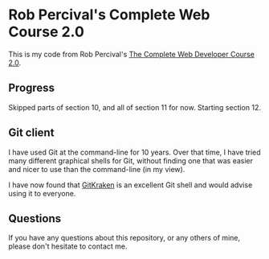 # Rob Percival's Complete Web Course 2.0

This is my code from Rob Percival's
[The Complete Web Developer Course 2.0](https://www.udemy.com/the-complete-web-developer-course-2).

## Progress
Skipped parts of section 10, and all of section 11 for now. Starting section 12.

## Git client

I have used Git at the command-line for 10 years.
Over that time, I have tried many different graphical shells for Git,
without finding one that was easier and nicer to use than the command-line
(in my view).

I have now found that [GitKraken](https://www.gitkraken.com) is an excellent
Git shell and would advise using it to everyone.

## Questions

If you have any questions about this repository, or any others of mine, please
don't hesitate to contact me.

